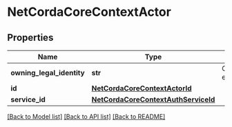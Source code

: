 # NetCordaCoreContextActor

## Properties
Name | Type | Description | Notes
------------ | ------------- | ------------- | -------------
**owning_legal_identity** | **str** | CordaX500Name encoded Party | 
**id** | [**NetCordaCoreContextActorId**](NetCordaCoreContextActorId.md) |  | [optional] 
**service_id** | [**NetCordaCoreContextAuthServiceId**](NetCordaCoreContextAuthServiceId.md) |  | [optional] 

[[Back to Model list]](../README.md#documentation-for-models) [[Back to API list]](../README.md#documentation-for-api-endpoints) [[Back to README]](../README.md)


